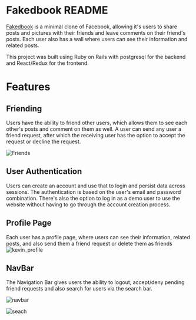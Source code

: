 # Fakedbook README

[Fakedbook](https://faked-book.herokuapp.com) is a minimal clone of Facebook, allowing it's users to share posts and pictures with their friends and leave comments on their friend's posts. Each user also has a wall where users can see their information and related posts.

This project was built using Ruby on Rails with postgresql for the backend and React/Redux for the frontend.

# Features

## Friending

Users have the ability to friend other users, which allows them to see each other's posts and comment on them as well. A user can send any user a friend request, after which the receiving user has the option to accept the request or decline the request.

![Friends](https://user-images.githubusercontent.com/32758132/61148123-effc9880-a492-11e9-9fee-17cc3a6c9170.png)
## User Authentication

Users can create an account and use that to login and persist data across sessions. The authentication is based on the user's email and password combination. There's also the option to log in as a demo user to use the website without having to go through the account creation process. 

## Profile Page

Each user has a profile page, where users can see their information, related posts, and also send them a friend request or delete them as friends
![kevin_profile](https://user-images.githubusercontent.com/32758132/61148354-6c8f7700-a493-11e9-8ee4-f372cd6b8260.png)

## NavBar

The Navigation Bar gives users the ability to logout, accept/deny pending friend requests and also search for users via the search bar. 

![navbar](https://user-images.githubusercontent.com/32758132/61148408-90eb5380-a493-11e9-8b91-10dcd84f98ac.png)

![seach](https://user-images.githubusercontent.com/32758132/61148414-93e64400-a493-11e9-80b7-ec7c5c95adcf.png)







